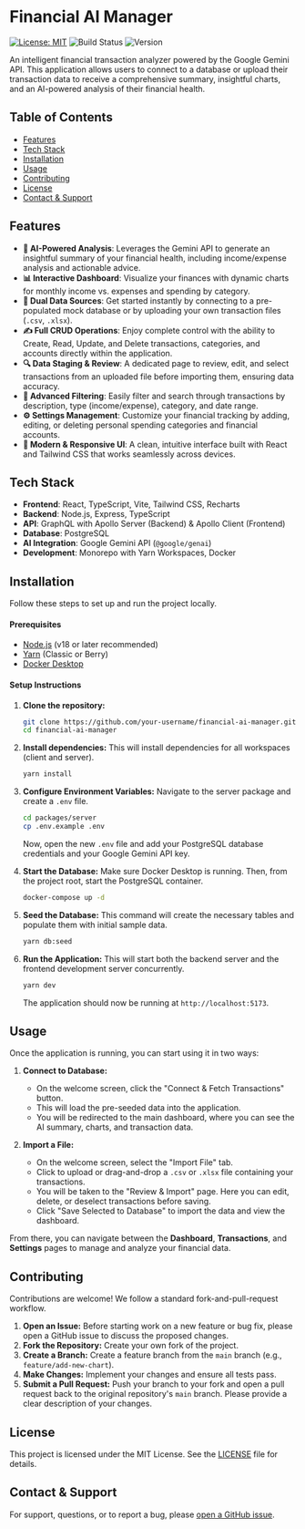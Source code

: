 # Financial AI Manager

[![License: MIT](https://img.shields.io/badge/License-MIT-blue.svg)](https://opensource.org/licenses/MIT)
![Build Status](https://img.shields.io/github/actions/workflow/status/your-username/financial-ai-manager/ci.yml?branch=main)
![Version](https://img.shields.io/badge/version-0.7.0-brightgreen)

An intelligent financial transaction analyzer powered by the Google Gemini API. This application allows users to connect to a database or upload their transaction data to receive a comprehensive summary, insightful charts, and an AI-powered analysis of their financial health.

## Table of Contents

- [Features](#features)
- [Tech Stack](#tech-stack)
- [Installation](#installation)
- [Usage](#usage)
- [Contributing](#contributing)
- [License](#license)
- [Contact & Support](#contact--support)

## Features

-   **🤖 AI-Powered Analysis**: Leverages the Gemini API to generate an insightful summary of your financial health, including income/expense analysis and actionable advice.
-   **📊 Interactive Dashboard**: Visualize your finances with dynamic charts for monthly income vs. expenses and spending by category.
-   **🔄 Dual Data Sources**: Get started instantly by connecting to a pre-populated mock database or by uploading your own transaction files (`.csv`, `.xlsx`).
-   **✍️ Full CRUD Operations**: Enjoy complete control with the ability to Create, Read, Update, and Delete transactions, categories, and accounts directly within the application.
-   **🔍 Data Staging & Review**: A dedicated page to review, edit, and select transactions from an uploaded file before importing them, ensuring data accuracy.
-   **🔎 Advanced Filtering**: Easily filter and search through transactions by description, type (income/expense), category, and date range.
-   **⚙️ Settings Management**: Customize your financial tracking by adding, editing, or deleting personal spending categories and financial accounts.
-   **📱 Modern & Responsive UI**: A clean, intuitive interface built with React and Tailwind CSS that works seamlessly across devices.

## Tech Stack

-   **Frontend**: React, TypeScript, Vite, Tailwind CSS, Recharts
-   **Backend**: Node.js, Express, TypeScript
-   **API**: GraphQL with Apollo Server (Backend) & Apollo Client (Frontend)
-   **Database**: PostgreSQL
-   **AI Integration**: Google Gemini API (`@google/genai`)
-   **Development**: Monorepo with Yarn Workspaces, Docker

## Installation

Follow these steps to set up and run the project locally.

#### Prerequisites

-   [Node.js](https://nodejs.org/) (v18 or later recommended)
-   [Yarn](https://yarnpkg.com/) (Classic or Berry)
-   [Docker Desktop](https://www.docker.com/products/docker-desktop/)

#### Setup Instructions

1.  **Clone the repository:**
    ```bash
    git clone https://github.com/your-username/financial-ai-manager.git
    cd financial-ai-manager
    ```

2.  **Install dependencies:**
    This will install dependencies for all workspaces (client and server).
    ```bash
    yarn install
    ```

3.  **Configure Environment Variables:**
    Navigate to the server package and create a `.env` file.
    ```bash
    cd packages/server
    cp .env.example .env
    ```
    Now, open the new `.env` file and add your PostgreSQL database credentials and your Google Gemini API key.

4.  **Start the Database:**
    Make sure Docker Desktop is running. Then, from the project root, start the PostgreSQL container.
    ```bash
    docker-compose up -d
    ```

5.  **Seed the Database:**
    This command will create the necessary tables and populate them with initial sample data.
    ```bash
    yarn db:seed
    ```

6.  **Run the Application:**
    This will start both the backend server and the frontend development server concurrently.
    ```bash
    yarn dev
    ```
    The application should now be running at `http://localhost:5173`.

## Usage

Once the application is running, you can start using it in two ways:

1.  **Connect to Database:**
    -   On the welcome screen, click the "Connect & Fetch Transactions" button.
    -   This will load the pre-seeded data into the application.
    -   You will be redirected to the main dashboard, where you can see the AI summary, charts, and transaction data.

2.  **Import a File:**
    -   On the welcome screen, select the "Import File" tab.
    -   Click to upload or drag-and-drop a `.csv` or `.xlsx` file containing your transactions.
    -   You will be taken to the "Review & Import" page. Here you can edit, delete, or deselect transactions before saving.
    -   Click "Save Selected to Database" to import the data and view the dashboard.

From there, you can navigate between the **Dashboard**, **Transactions**, and **Settings** pages to manage and analyze your financial data.

## Contributing

Contributions are welcome! We follow a standard fork-and-pull-request workflow.

1.  **Open an Issue:** Before starting work on a new feature or bug fix, please open a GitHub issue to discuss the proposed changes.
2.  **Fork the Repository:** Create your own fork of the project.
3.  **Create a Branch:** Create a feature branch from the `main` branch (e.g., `feature/add-new-chart`).
4.  **Make Changes:** Implement your changes and ensure all tests pass.
5.  **Submit a Pull Request:** Push your branch to your fork and open a pull request back to the original repository's `main` branch. Please provide a clear description of your changes.

## License

This project is licensed under the MIT License. See the [LICENSE](LICENSE) file for details.

## Contact & Support

For support, questions, or to report a bug, please [open a GitHub issue](https://github.com/your-username/financial-ai-manager/issues).
